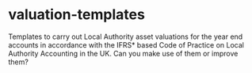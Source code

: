 valuation-templates
===================

Templates to carry out Local Authority asset valuations for the year end accounts in accordance with the IFRS* based Code of Practice on Local Authority Accounting in the UK. Can you make use of them or improve them?